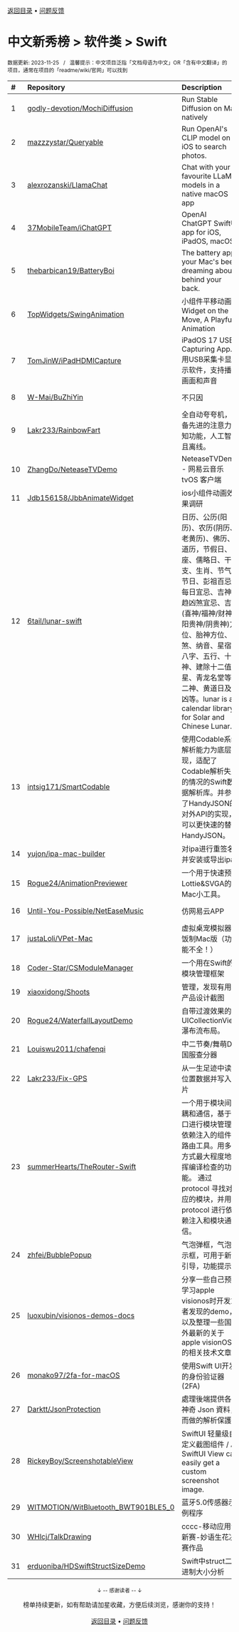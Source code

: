 <a href="https://github.com/GrowingGit/GitHub-Chinese-Top-Charts#github中文排行榜">返回目录</a> • <a href="/content/docs/feedback.md">问题反馈</a>

# 中文新秀榜 > 软件类 > Swift
<sub>数据更新: 2023-11-25&nbsp;&nbsp;&nbsp;/&nbsp;&nbsp;&nbsp;温馨提示：中文项目泛指「文档母语为中文」OR「含有中文翻译」的项目，通常在项目的「readme/wiki/官网」可以找到</sub>

|#|Repository|Description|Stars|Updated|Created|
|:-|:-|:-|:-|:-|:-|
|1|[godly-devotion/MochiDiffusion](https://github.com/godly-devotion/MochiDiffusion)|Run Stable Diffusion on Mac natively|6624|2023-11-22|2022-12-15|
|2|[mazzzystar/Queryable](https://github.com/mazzzystar/Queryable)|Run OpenAI's CLIP model on iOS to search photos.|2124|2023-11-13|2023-07-09|
|3|[alexrozanski/LlamaChat](https://github.com/alexrozanski/LlamaChat)|Chat with your favourite LLaMA models in a native macOS app|1309|2023-06-09|2023-03-26|
|4|[37MobileTeam/iChatGPT](https://github.com/37MobileTeam/iChatGPT)|OpenAI ChatGPT SwiftUI app for iOS, iPadOS, macOS|848|2023-06-24|2022-12-09|
|5|[thebarbican19/BatteryBoi](https://github.com/thebarbican19/BatteryBoi)|The battery app your Mac's been dreaming about behind your back.|745|2023-11-22|2023-08-08|
|6|[TopWidgets/SwingAnimation](https://github.com/TopWidgets/SwingAnimation)|小组件平移动画   Widget on the Move, A Playful Animation|637|2023-11-21|2023-08-21|
|7|[TomJinW/iPadHDMICapture](https://github.com/TomJinW/iPadHDMICapture)|iPadOS 17 USB Capturing App. 用USB采集卡显示软件，支持播放画面和声音|141|2023-06-09|2023-06-08|
|8|[W-Mai/BuZhiYin](https://github.com/W-Mai/BuZhiYin)|不只因|128|2023-05-26|2023-03-12|
|9|[Lakr233/RainbowFart](https://github.com/Lakr233/RainbowFart)|全自动夸夸机，配备先进的注意力感知功能，人工智能且离线。|71|2023-07-10|2023-07-10|
|10|[ZhangDo/NeteaseTVDemo](https://github.com/ZhangDo/NeteaseTVDemo)|NeteaseTVDemo - 网易云音乐 tvOS 客户端 |46|2023-11-23|2023-08-25|
|11|[Jdb156158/JbbAnimateWidget](https://github.com/Jdb156158/JbbAnimateWidget)|ios小组件动画效果调研|42|2023-09-26|2023-08-04|
|12|[6tail/lunar-swift](https://github.com/6tail/lunar-swift)|日历、公历(阳历)、农历(阴历、老黄历)、佛历、道历，节假日、星座、儒略日、干支、生肖、节气、节日、彭祖百忌、每日宜忌、吉神宜趋凶煞宜忌、吉神(喜神/福神/财神/阳贵神/阴贵神)方位、胎神方位、冲煞、纳音、星宿、八字、五行、十神、建除十二值星、青龙名堂等十二神、黄道日及吉凶等。lunar is a calendar library for Solar and Chinese Lunar.|34|2023-11-10|2023-02-22|
|13|[intsig171/SmartCodable](https://github.com/intsig171/SmartCodable)|使用Codable系统解析能力为底层实现，适配了Codable解析失败的情况的Swift数据解析库。并参考了HandyJSON的对外API的实现，可以更快速的替换HandyJSON。|29|2023-11-24|2023-09-28|
|14|[yujon/ipa-mac-builder](https://github.com/yujon/ipa-mac-builder)|对ipa进行重签名并安装或导出ipa|24|2023-06-29|2023-04-23|
|15|[Rogue24/AnimationPreviewer](https://github.com/Rogue24/AnimationPreviewer)|一个用于快速预览Lottie&SVGA的Mac小工具。|21|2023-11-22|2023-05-10|
|16|[Until-You-Possible/NetEaseMusic](https://github.com/Until-You-Possible/NetEaseMusic)|仿网易云APP|20|2023-08-31|2022-12-02|
|17|[justaLoli/VPet-Mac](https://github.com/justaLoli/VPet-Mac)|虚拟桌宠模拟器的饭制Mac版（功能不全！）|18|2023-09-17|2023-09-01|
|18|[Coder-Star/CSModuleManager](https://github.com/Coder-Star/CSModuleManager)|一个用在Swift的模块管理框架|18|2023-08-22|2023-02-11|
|19|[xiaoxidong/Shoots](https://github.com/xiaoxidong/Shoots)|管理，发现有用的产品设计截图|16|2023-10-10|2023-02-23|
|20|[Rogue24/WaterfallLayoutDemo](https://github.com/Rogue24/WaterfallLayoutDemo)|自带过渡效果的UICollectionView瀑布流布局。|15|2023-06-07|2023-03-05|
|21|[Louiswu2011/chafenqi](https://github.com/Louiswu2011/chafenqi)|中二节奏/舞萌DX国服查分器|15|2023-11-24|2023-01-18|
|22|[Lakr233/Fix-GPS](https://github.com/Lakr233/Fix-GPS)|从一生足迹中读取位置数据并写入图片|14|2023-11-03|2023-11-03|
|23|[summerHearts/TheRouter-Swift](https://github.com/summerHearts/TheRouter-Swift)|一个用于模块间解耦和通信，基于接口进行模块管理和依赖注入的组件化路由工具。用多种方式最大程度地发挥编译检查的功能。  通过 protocol 寻找对应的模块，并用 protocol 进行依赖注入和模块通信。|14|2023-09-28|2023-08-24|
|24|[zhfei/BubblePopup](https://github.com/zhfei/BubblePopup)|气泡弹框，气泡提示框，可用于新手引导，功能提示。|10|2023-06-09|2023-06-02|
|25|[luoxubin/visionos-demos-docs](https://github.com/luoxubin/visionos-demos-docs)|分享一些自己预研学习apple visionos时开发或者发现的demo，以及整理一些国内外最新的关于apple visionOS的相关技术文章|9|2023-06-30|2023-06-27|
|26|[monako97/2fa-for-macOS](https://github.com/monako97/2fa-for-macOS)|使用Swift UI开发的身份验证器(2FA)|9|2023-11-14|2023-01-07|
|27|[Darktt/JsonProtection](https://github.com/Darktt/JsonProtection)|處理後端提供各種神奇 Json 資料，而做的解析保護|8|2023-11-23|2022-11-30|
|28|[RickeyBoy/ScreenshotableView](https://github.com/RickeyBoy/ScreenshotableView)|SwiftUI 轻量级自定义截图组件  /  A SwiftUI View can easily get a custom screenshot image.|7|2023-08-10|2023-07-19|
|29|[WITMOTION/WitBluetooth_BWT901BLE5_0](https://github.com/WITMOTION/WitBluetooth_BWT901BLE5_0)|蓝牙5.0传感器示例程序|7|2023-09-20|2023-04-04|
|30|[WHlcj/TalkDrawing](https://github.com/WHlcj/TalkDrawing)|cccc-移动应用创新赛-妙语生花决赛作品|6|2023-10-01|2023-07-26|
|31|[erduoniba/HDSwiftStructSizeDemo](https://github.com/erduoniba/HDSwiftStructSizeDemo)|Swift中struct二进制大小分析|6|2023-09-22|2023-01-15|

<div align="center">
    <p><sub>↓ -- 感谢读者 -- ↓</sub></p>
    榜单持续更新，如有帮助请加星收藏，方便后续浏览，感谢你的支持！
</div>

<br/>

<div align="center"><a href="https://github.com/GrowingGit/GitHub-Chinese-Top-Charts#github中文排行榜">返回目录</a> • <a href="/content/docs/feedback.md">问题反馈</a></div>
